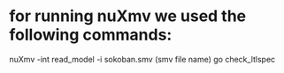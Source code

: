 # for running nuXmv we used the following commands:
nuXmv -int
read_model -i sokoban.smv (smv file name)
go
check_ltlspec
